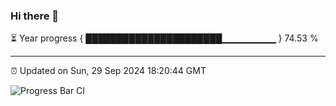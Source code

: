### Hi there 👋

⏳ Year progress { ██████████████████████▁▁▁▁▁▁▁▁ } 74.53 %

---

⏰ Updated on Sun, 29 Sep 2024 18:20:44 GMT

![Progress Bar CI](https://github.com/liununu/liununu/workflows/Progress%20Bar%20CI/badge.svg)
